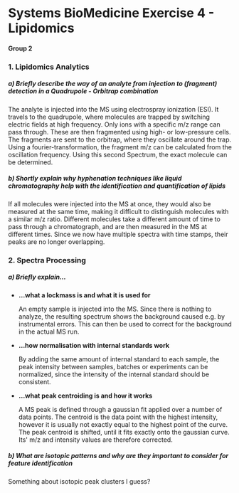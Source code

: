 # Systems BioMedicine Exercise 4 - Lipidomics
#### Group 2

### 1. Lipidomics Analytics

##### a) Briefly describe the way of an analyte from injection to (fragment) detection in a Quadrupole - Orbitrap combination
The analyte is injected into the MS using electrospray ionization (ESI). It travels to the quadrupole, where molecules are trapped by switching electric fields at high frequency. Only ions with a specific m/z range can pass through. These are then fragmented using high- or low-pressure cells. The fragments are sent to the orbitrap, where they oscillate around the trap. Using a fourier-transformation, the fragment m/z can be calculated from the oscillation frequency. Using this second Spectrum, the exact molecule can be determined.

##### b) Shortly explain why hyphenation techniques like liquid chromatography help with the identification and quantification of lipids
If all molecules were injected into the MS at once, they would also be measured at the same time, making it difficult to distinguish molecules with a similar m/z ratio. Different molecules take a different amount of time to pass through a chromatograph, and are then measured in the MS at different times. Since we now have multiple spectra with time stamps, their peaks are no longer overlapping.

### 2. Spectra Processing

##### a) Briefly explain...

  - **...what a lockmass is and what it is used for**

    An empty sample is injected into the MS. Since there is nothing to analyze, the resulting spectrum shows the background caused e.g. by instrumental errors. This can then be used to correct for the background in the actual MS run.

  - **...how normalisation with internal standards work**

    By adding the same amount of internal standard to each sample, the peak intensity between samples, batches or experiments can be normalized, since the intensity of the internal standard should be consistent.

  - **...what peak centroiding is and how it works**

    A MS peak is defined through a gaussian fit applied over a number of data points. The centroid is the data point with the highest intensity, however it is usually not exactly equal to the highest point of the curve. The peak centroid is shifted, until it fits exactly onto the gaussian curve. Its' m/z and intensity values are therefore corrected.

##### b) What are isotopic patterns and why are they important to consider for feature identification

Something about isotopic peak clusters I guess?
